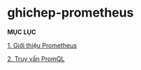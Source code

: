 # ghichep-prometheus

**MỤC LỤC**

[1. Giới thiệu Prometheus](Doc/01.%20overview.md)

[2. Truy vấn PromQL](Doc/02.%20promql.md)
